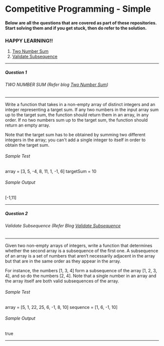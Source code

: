 # Competitive Programming - Simple

#### Below are all the questions that are covered as part of these repositories. Start solving them and if you get stuck, then do refer to the solution.

### HAPPY LEARNING!!

1. [Two Number Sum](#Question-1)
2. [Validate Subsequence](#Question-2)

---

##### Question 1
###### TWO NUMBER SUM (Refer blog [Two Number Sum](https://codewrestling.medium.com/two-number-sum-competitive-programming-question-with-time-and-space-complexity-24d60b0015f8))

---

Write a function that takes in a non-empty array of distinct integers and an integer representing a target sum. If any two numbers in the input array sum up to the target sum, the function should return them in an array, in any order. If no two numbers sum up to the target sum, the function should return an empty array.

Note that the target sum has to be obtained by summing two different integers in the array; you can't add a single integer to itself in order to obtain the target sum.

###### Sample Test
array = [3, 5, -4, 8, 11, 1, -1, 6]
targetSum = 10

###### Sample Output
[-1,11]

---

##### Question 2
###### Validate Subsequence (Refer Blog [Validate Subsequence](https://codewrestling.medium.com/validate-subsequence-with-time-and-space-complexity-competitive-programming-6571f3575cc2)

---

Given two non-empty arrays of integers, write a function that determines whether the second array is a subsequence of the first one. A subsequence of an array is a set of numbers that aren’t necessarily adjacent in the array but that are in the same order as they appear in the array.

For instance, the numbers [1, 3, 4] form a subsequence of the array [1, 2, 3, 4], and so do the numbers [2, 4]. Note that a single number in an array and the array itself are both valid subsequences of the array.

###### Sample Test
array = [5, 1, 22, 25, 6, -1, 8, 10]
sequence = [1, 6, -1, 10]

###### Sample Output
true

---